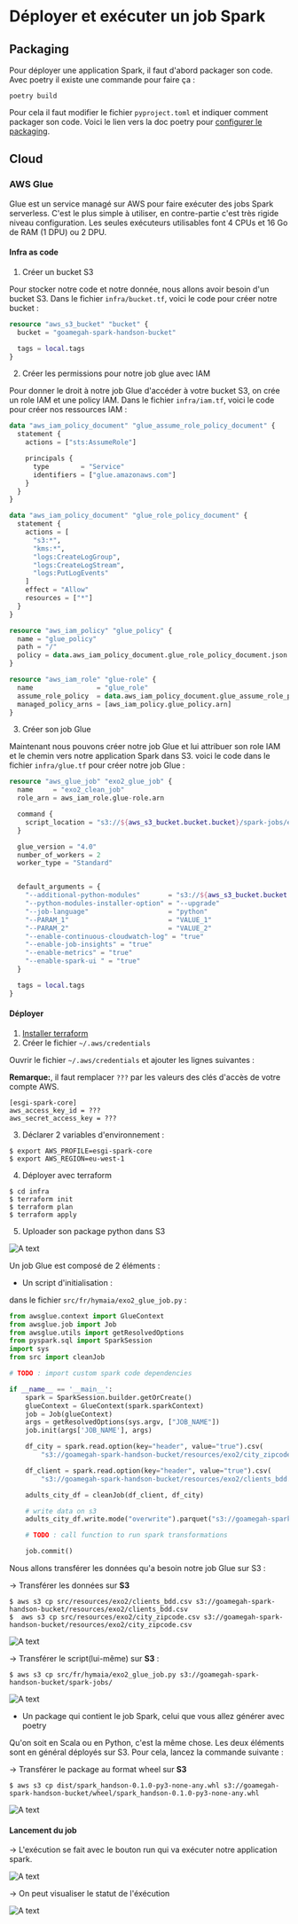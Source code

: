 # Déployer et exécuter un job Spark

## Packaging

Pour déployer une application Spark, il faut d'abord packager son code. Avec poetry il existe une commande pour faire ça :

```shell
poetry build
```

Pour cela il faut modifier le fichier `pyproject.toml` et indiquer comment packager son code. Voici le lien vers la doc poetry pour [configurer le packaging](https://python-poetry.org/docs/pyproject/#packages).

## Cloud

### AWS Glue

Glue est un service managé sur AWS pour faire exécuter des jobs Spark serverless. C'est le plus simple à utiliser, en contre-partie c'est très rigide niveau configuration. Les seules exécuteurs utilisables font 4 CPUs et 16 Go de RAM (1 DPU) ou 2 DPU.

#### Infra as code

1. Créer un bucket S3

Pour stocker notre code et notre donnée, nous allons avoir besoin d'un bucket S3.
Dans le fichier `infra/bucket.tf`, voici le code pour créer notre bucket :

```terraform
resource "aws_s3_bucket" "bucket" {
  bucket = "goamegah-spark-handson-bucket"

  tags = local.tags
}
```

2. Créer les permissions pour notre job glue avec IAM

Pour donner le droit à notre job Glue d'accéder à votre bucket S3, on crée un role IAM et une policy IAM.
Dans le fichier `infra/iam.tf`, voici le code pour créer nos ressources IAM :

```terraform
data "aws_iam_policy_document" "glue_assume_role_policy_document" {
  statement {
    actions = ["sts:AssumeRole"]

    principals {
      type        = "Service"
      identifiers = ["glue.amazonaws.com"]
    }
  }
}

data "aws_iam_policy_document" "glue_role_policy_document" {
  statement {
    actions = [
      "s3:*",
      "kms:*",
      "logs:CreateLogGroup",
      "logs:CreateLogStream",
      "logs:PutLogEvents"
    ]
    effect = "Allow"
    resources = ["*"]
  }
}

resource "aws_iam_policy" "glue_policy" {
  name = "glue_policy"
  path = "/"
  policy = data.aws_iam_policy_document.glue_role_policy_document.json
}

resource "aws_iam_role" "glue-role" {
  name                = "glue_role"
  assume_role_policy  = data.aws_iam_policy_document.glue_assume_role_policy_document.json
  managed_policy_arns = [aws_iam_policy.glue_policy.arn]
}
```

3. Créer son job Glue

Maintenant nous pouvons créer notre job Glue et lui attribuer son role IAM et le chemin vers notre application Spark dans S3.
voici le code dans le fichier `infra/glue.tf` pour créer notre job Glue :

```terraform
resource "aws_glue_job" "exo2_glue_job" {
  name     = "exo2_clean_job"
  role_arn = aws_iam_role.glue-role.arn

  command {
    script_location = "s3://${aws_s3_bucket.bucket.bucket}/spark-jobs/exo2_glue_job.py"
  }

  glue_version = "4.0"
  number_of_workers = 2
  worker_type = "Standard"


  default_arguments = {
    "--additional-python-modules"       = "s3://${aws_s3_bucket.bucket.bucket}/wheel/spark_handson-0.1.0-py3-none-any.whl"
    "--python-modules-installer-option" = "--upgrade"
    "--job-language"                    = "python"
    "--PARAM_1"                         = "VALUE_1"
    "--PARAM_2"                         = "VALUE_2"
    "--enable-continuous-cloudwatch-log" = "true"
    "--enable-job-insights" = "true"
    "--enable-metrics" = "true"
    "--enable-spark-ui " = "true"
  }

  tags = local.tags
}
```

#### Déployer

1. [Installer terraform](https://developer.hashicorp.com/terraform/tutorials/aws-get-started/install-cli)
2. Créer le fichier `~/.aws/credentials`

Ouvrir le fichier `~/.aws/credentials` et ajouter les lignes suivantes :

**Remarque:**, il faut remplacer `???` par les valeurs des clés d'accès de votre compte AWS.

```text
[esgi-spark-core]
aws_access_key_id = ???
aws_secret_access_key = ???
```

3. Déclarer 2 variables d'environnement :

```shell
$ export AWS_PROFILE=esgi-spark-core
$ export AWS_REGION=eu-west-1
```

4. Déployer avec terraform

```shell
$ cd infra
$ terraform init
$ terraform plan
$ terraform apply
```

5. Uploader son package python dans S3

![A text](/assets/goamegah_bucket.png)


Un job Glue est composé de 2 éléments :

* Un script d'initialisation :

dans le fichier `src/fr/hymaia/exo2_glue_job.py` :

```python
from awsglue.context import GlueContext
from awsglue.job import Job
from awsglue.utils import getResolvedOptions
from pyspark.sql import SparkSession
import sys
from src import cleanJob

# TODO : import custom spark code dependencies

if __name__ == '__main__':
    spark = SparkSession.builder.getOrCreate()
    glueContext = GlueContext(spark.sparkContext)
    job = Job(glueContext)
    args = getResolvedOptions(sys.argv, ["JOB_NAME"])
    job.init(args['JOB_NAME'], args)

    df_city = spark.read.option(key="header", value="true").csv(
        "s3://goamegah-spark-handson-bucket/resources/exo2/city_zipcode.csv")

    df_client = spark.read.option(key="header", value="true").csv(
        "s3://goamegah-spark-handson-bucket/resources/exo2/clients_bdd.csv")

    adults_city_df = cleanJob(df_client, df_city)

    # write data on s3
    adults_city_df.write.mode("overwrite").parquet("s3://goamegah-spark-handson-bucket/data/exo2/output/clean")

    # TODO : call function to run spark transformations

    job.commit()
```

Nous allons transférer les données qu'a besoin notre job Glue sur S3 :

→ Transférer les données sur **S3**
```shell
$ aws s3 cp src/resources/exo2/clients_bdd.csv s3://goamegah-spark-handson-bucket/resources/exo2/clients_bdd.csv
$  aws s3 cp src/resources/exo2/city_zipcode.csv s3://goamegah-spark-handson-bucket/resources/exo2/city_zipcode.csv
```

![A text](/assets/goamegah_s3_resources_exo2.png)

→ Transférer le script(lui-même) sur **S3** :

```shell
$ aws s3 cp src/fr/hymaia/exo2_glue_job.py s3://goamegah-spark-handson-bucket/spark-jobs/
```

![A text](/assets/goamegah_s3_sparkjobs.png)

* Un package qui contient le job Spark, celui que vous allez générer avec poetry

Qu'on soit en Scala ou en Python, c'est la même chose.
Les deux éléments sont en général déployés sur S3. Pour cela, lancez la commande suivante :

→ Transférer le package au format wheel sur **S3**

```shell
$ aws s3 cp dist/spark_handson-0.1.0-py3-none-any.whl s3://goamegah-spark-handson-bucket/wheel/spark_handson-0.1.0-py3-none-any.whl
```

![A text](/assets/goamegah_s3_wheel.png)

#### Lancement du job
→ L'exécution se fait avec le bouton run qui va exécuter notre application spark.

![A text](/assets/goamegah_Glue_ETL_jobs.png)

→ On peut visualiser le statut de l'éxécution

![A text](/assets/goamegah_Glue_ETL_jobs_status.png)




